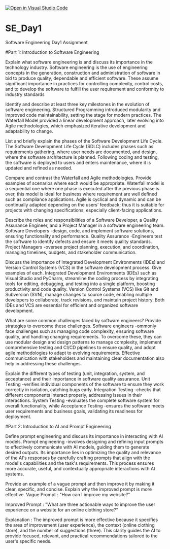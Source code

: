 [![Open in Visual Studio Code](https://classroom.github.com/assets/open-in-vscode-2e0aaae1b6195c2367325f4f02e2d04e9abb55f0b24a779b69b11b9e10269abc.svg)](https://classroom.github.com/online_ide?assignment_repo_id=15571405&assignment_repo_type=AssignmentRepo)
# SE_Day1
Software Engineering Day1 Assignment

#Part 1: Introduction to Software Engineering

Explain what software engineering is and discuss its importance in the technology industry.
Software engineering is the use of engineering concepts in the generation, construction and administration of software in bid to produce quality, dependable and efficient software. These assume significant importance in practices for controlling complexity, control costs, and to develop the software to fulfill the user requirement and conformity to industry standards

Identify and describe at least three key milestones in the evolution of software engineering.
Structured Programming introduced modularity and improved code maintainability, setting the stage for modern practices. The Waterfall Model provided a linear development approach, later evolving into Agile methodologies, which emphasized iterative development and adaptability to change.

List and briefly explain the phases of the Software Development Life Cycle.
The Software Development Life Cycle (SDLC) includes phases such as requirements gathering, where user needs are documented, and design, where the software architecture is planned. Following coding and testing, the software is deployed to users and enters maintenance, where it is updated and refined as needed.

Compare and contrast the Waterfall and Agile methodologies. Provide examples of scenarios where each would be appropriate.
Waterfall model is a sequential one where one phase is executed after the previous phase is over, this model is ideal for business where requirement are well defined such as compliance applications. 
Agile is cyclical and dynamic and can be continually adapted depending on the users’ feedback; thus it is suitable for projects with changing specifications, especially client-facing applications.

Describe the roles and responsibilities of a Software Developer, a Quality Assurance Engineer, and a Project Manager in a software engineering team.
Software Developers -design, code, and implement software solutions, ensuring functionality and performance. 
Quality Assurance -Engineers test the software to identify defects and ensure it meets quality standards.
 Project Managers -oversee project planning, execution, and coordination, managing timelines, budgets, and stakeholder communication.

Discuss the importance of Integrated Development Environments (IDEs) and Version Control Systems (VCS) in the software development process. Give examples of each.
Integrated Development Environments (IDEs) such as Visual Studio and PyCharm, streamline the coding process by integrating tools for editing, debugging, and testing into a single platform, boosting productivity and code quality.
 Version Control Systems (VCS) like Git and Subversion (SVN), manage changes to source code, enabling multiple developers to collaborate, track revisions, and maintain project history. Both IDEs and VCS are essential for efficient and organized software development.

What are some common challenges faced by software engineers? Provide strategies to overcome these challenges.
Software engineers -ommonly face challenges such as managing code complexity, ensuring software quality, and handling changing requirements. To overcome these, they can use modular design and design patterns to manage complexity, implement comprehensive testing and CI/CD pipelines to ensure quality, and adopt agile methodologies to adapt to evolving requirements. Effective communication with stakeholders and maintaining clear documentation also help in addressing these challenges.

Explain the different types of testing (unit, integration, system, and acceptance) and their importance in software quality assurance.
Unit Testing -verifies individual components of the software to ensure they work correctly in isolation, catching bugs early. 
Integration Testing -checks that different components interact properly, addressing issues in their interactions.
 System Testing -evaluates the complete software system for overall functionality, while 
 Acceptance Testing -ensures the software meets user requirements and business goals, validating its readiness for deployment.

#Part 2: Introduction to AI and Prompt Engineering


Define prompt engineering and discuss its importance in interacting with AI models.
Prompt engineering -involves designing and refining input prompts to effectively communicate with AI models, guiding them to generate desired outputs. Its importance lies in optimizing the quality and relevance of the AI's responses by carefully crafting prompts that align with the model's capabilities and the task's requirements. This process ensures more accurate, useful, and contextually appropriate interactions with AI systems.

Provide an example of a vague prompt and then improve it by making it clear, specific, and concise. Explain why the improved prompt is more effective.
Vague Prompt : "How can I improve my website?"

Improved Prompt : "What are three actionable ways to improve the user experience on a website for an online clothing store?"

Explanation : The improved prompt is more effective because it specifies the area of improvement (user experience), the context (online clothing store), and the number of suggestions (three). This clarity guides the AI to provide focused, relevant, and practical recommendations tailored to the user's specific needs.
